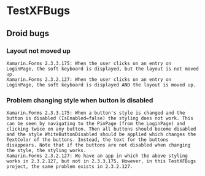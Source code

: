 # TestXFBugs

## Droid bugs

### Layout not moved up

    Xamarin.Forms 2.3.3.175: When the user clicks on an entry on LoginPage, the soft keyboard is displayed, but the layout is not moved up.
    Xamarin.Forms 2.3.2.127: When the user clicks on an entry on LoginPage, the soft keyboard is displayed AND the layout is moved up.

### Problem changing style when button is disabled 

    Xamarin.Forms 2.3.3.175: When a button's style is changed and the button is disabled (IsEnabled=false) the styling does not work. This can be seen by navigating to the PinPage (from the LoginPage) and clicking twice on any button. Then all buttons should become disabled and the style WhiteButtonDisabled should be applied which changes the TextColor of the buttons. Instead, the text for the buttons disappears. Note that if the buttons are not disabled when changing the style, the styling works.
    Xamarin.Forms 2.3.2.127: We have an app in which the above styling works in 2.3.2.127, but not in 2.3.3.175. However, in this TestXFBugs project, the same problem exists in 2.3.2.127.
